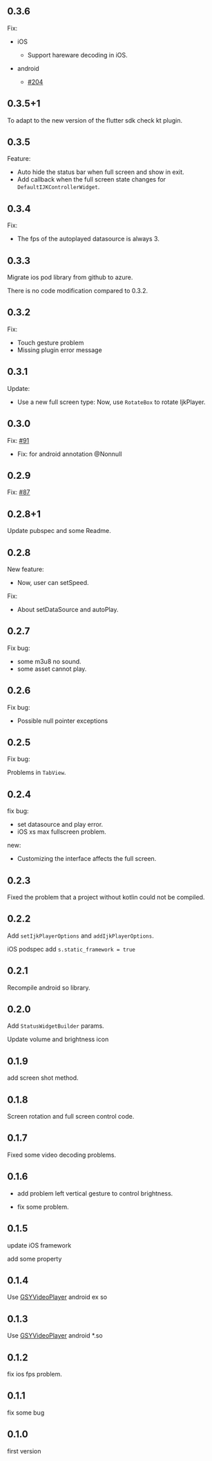 ## 0.3.6

Fix:

- iOS
  - Support hareware decoding in iOS.

- android
  - [#204](https://github.com/CaiJingLong/flutter_ijkplayer/pull/204)

## 0.3.5+1

To adapt to the new version of the flutter sdk check kt plugin.

## 0.3.5

Feature:

- Auto hide the status bar when full screen and show in exit.
- Add callback when the full screen state changes for `DefaultIJKControllerWidget`.

## 0.3.4

Fix:

- The fps of the autoplayed datasource is always 3.

## 0.3.3

Migrate ios pod library from github to azure.

There is no code modification compared to 0.3.2.

## 0.3.2

Fix:

- Touch gesture problem
- Missing plugin error message

## 0.3.1

Update:

- Use a new full screen type: Now, use `RotateBox` to rotate IjkPlayer.

## 0.3.0

Fix: [#91](https://github.com/CaiJingLong/flutter_ijkplayer/issues/91)

- Fix: for android annotation @Nonnull

## 0.2.9

Fix: [#87](https://github.com/CaiJingLong/flutter_ijkplayer/issues/87)

## 0.2.8+1

Update pubspec and some Readme.

## 0.2.8

New feature:

- Now, user can setSpeed.

Fix:

- About setDataSource and autoPlay.

## 0.2.7

Fix bug:

- some m3u8 no sound.
- some asset cannot play.

## 0.2.6

Fix bug:

- Possible null pointer exceptions

## 0.2.5

Fix bug:

Problems in `TabView`.

## 0.2.4

fix bug:

- set datasource and play error.
- iOS xs max fullscreen problem.

new:

- Customizing the interface affects the full screen.

## 0.2.3

Fixed the problem that a project without kotlin could not be compiled.

## 0.2.2

Add `setIjkPlayerOptions` and `addIjkPlayerOptions`.

iOS podspec add `s.static_framework = true`

## 0.2.1

Recompile android so library.

## 0.2.0

Add `StatusWidgetBuilder` params.

Update volume and brightness icon

## 0.1.9

add screen shot method.

## 0.1.8

Screen rotation and full screen control code.

## 0.1.7

Fixed some video decoding problems.

## 0.1.6

- add problem left vertical gesture to control brightness.

- fix some problem.

## 0.1.5

update iOS framework

add some property

## 0.1.4

Use [GSYVideoPlayer](https://github.com/CarGuo/GSYVideoPlayer) android ex so

## 0.1.3

Use [GSYVideoPlayer](https://github.com/CarGuo/GSYVideoPlayer) android \*.so

## 0.1.2

fix ios fps problem.

## 0.1.1

fix some bug

## 0.1.0

first version
